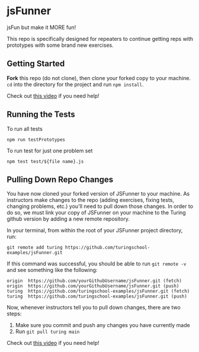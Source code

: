 # jsFunner

jsFun but make it MORE fun!

This repo is specifically designed for repeaters to continue getting reps with prototypes with some brand new exercises.

## Getting Started

**Fork** this repo (do not clone), then clone your forked copy to your machine. `cd` into the directory for the project and run `npm install`.

Check out [this video](https://vimeo.com/turing/review/388545928/baac6f5a2d) if you need help!

## Running the Tests

To run all tests

`npm run testPrototypes`

To run test for just one problem set

`npm test test/${file name}.js`

## Pulling Down Repo Changes

You have now cloned your forked version of JSFunner to your machine. As instructors make changes to the repo (adding exercises, fixing tests, changing problems, etc.) you'll need to pull down those changes. In order to do so, we must link your copy of JSFunner on your machine to the Turing github version by adding a new remote repository.

In your terminal, from within the root of your JSFunner project directory, run:

`git remote add turing https://github.com/turingschool-examples/jsFunner.git`

If this command was successful, you should be able to run `git remote -v` and see something like the following:

```
origin  https://github.com/yourGithubUsername/jsFunner.git (fetch)
origin  https://github.com/yourGithubUsername/jsFunner.git (push)
turing  https://github.com/turingschool-examples/jsFunner.git (fetch)
turing  https://github.com/turingschool-examples/jsFunner.git (push)
```

Now, whenever instructors tell you to pull down changes, there are two steps:

1. Make sure you commit and push any changes you have currently made
2. Run `git pull turing main`

Check out [this video](https://vimeo.com/turing/review/388550182/34823726eb) if you need help!
